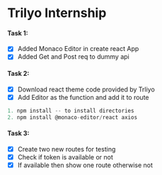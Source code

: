 # Trilyo Internship

#### Task 1: 

- [x] Added Monaco Editor in create react App 
- [x] Added Get and Post req to dummy api 

#### Task 2:
- [x] Download react theme code provided by Trliyo
- [x] Add Editor as the function and add it to route

```js
1. npm install -- to install directories
2. npm install @monaco-editor/react axios
```

#### Task 3:
- [x] Create two new routes for testing
- [x] Check if token is available or not
- [x] If available then show one route otherwise not
